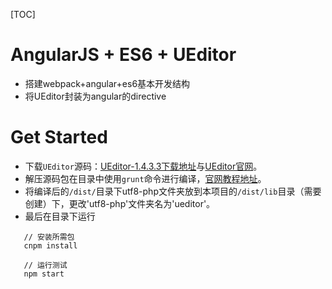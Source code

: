 [TOC]

# AngularJS + ES6 + UEditor

 - 搭建webpack+angular+es6基本开发结构
 - 将UEditor封装为angular的directive

# Get Started

 - 下载`UEditor`源码：[UEditor-1.4.3.3下载地址](https://codeload.github.com/fex-team/ueditor/zip/v1.4.3.3)与[UEditor官网](http://ueditor.baidu.com/website/index.html)。
 - 解压源码包在目录中使用`grunt`命令进行编译，[官网教程地址](http://fex.baidu.com/ueditor/#dev-bale_width_grunt)。
 - 将编译后的`/dist/`目录下utf8-php文件夹放到本项目的`/dist/lib`目录（需要创建）下，更改'utf8-php'文件夹名为'ueditor'。
 - 最后在目录下运行
 ```
    // 安装所需包
    cnpm install

    // 运行测试
    npm start
 ```
